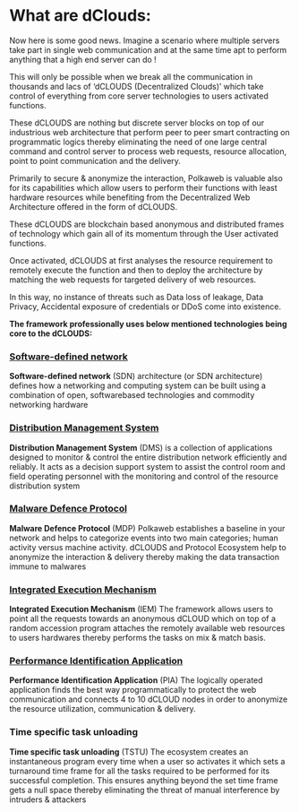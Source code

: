 # What are dClouds:

 <p>
          Now here is some good news. Imagine a scenario where multiple servers
          take part in single web communication and at the same time apt to
          perform anything that a high end server can do !
        </p>
        <p>
          This will only be possible when we break all the communication in
          thousands and lacs of ‘dCLOUDS (Decentralized Clouds)’ which take
          control of everything from core server technologies to users activated
          functions.
        </p>
        <p>
          These dCLOUDS are nothing but discrete server blocks on top of our
          industrious web architecture that perform peer to peer smart
          contracting on programmatic logics thereby eliminating the need of one
          large central command and control server to process web requests,
          resource allocation, point to point communication and the delivery.
        </p>
        <p>
          Primarily to secure & anonymize the interaction, Polkaweb is valuable
          also for its capabilities which allow users to perform their functions
          with least hardware resources while benefiting from the Decentralized
          Web Architecture offered in the form of dCLOUDS.
        </p>
        <p>
          These dCLOUDS are blockchain based anonymous and distributed frames of
          technology which gain all of its momentum through the User activated
          functions.
        </p>
        <p>
          Once activated, dCLOUDS at first analyses the resource requirement to
          remotely execute the function and then to deploy the architecture by
          matching the web requests for targeted delivery of web resources.
        </p>
        <p>
          In this way, no instance of threats such as Data loss of leakage, Data
          Privacy, Accidental exposure of credentials or DDoS come into
          existence.
        </p>

<b>The framework professionally uses below mentioned technologies being core to the dCLOUDS:</b>

### [Software-defined network](sdn.md "Software-defined network | polkaweb.io") <!-- {docsify-ignore} -->

<b>Software-defined network</b> (SDN) architecture (or SDN architecture) defines how a
networking and computing system can be built using a combination of open, softwarebased technologies and commodity networking hardware

### [Distribution Management System](dms.md "Distribution Management System | polkaweb.io") <!-- {docsify-ignore} -->

<b>Distribution Management System</b> (DMS) is a collection of applications designed to monitor
& control the entire distribution network efficiently and reliably. It acts as a decision
support system to assist the control room and field operating personnel with the
monitoring and control of the resource distribution system

###  [Malware Defence Protocol](mdp.md "Malware Defence Protocol | polkaweb.io") <!-- {docsify-ignore} -->

<b>Malware Defence Protocol</b> (MDP) Polkaweb establishes a baseline in your network and
helps to categorize events into two main categories; human activity versus machine activity.
dCLOUDS and Protocol Ecosystem help to anonymize the interaction & delivery thereby
making the data transaction immune to malwares

### [Integrated Execution Mechanism](iem.md "Integrated Execution Mechanism | polkaweb.io") <!-- {docsify-ignore} -->

<b>Integrated Execution Mechanism</b> (IEM) The framework allows users to point all the
requests towards an anonymous dCLOUD which on top of a random accession program
attaches the remotely available web resources to users hardwares thereby performs the
tasks on mix & match basis.

### [Performance Identification Application](pia.md "erformance Identification Application | polkaweb.io") <!-- {docsify-ignore} -->

<b>Performance Identification Application</b> (PIA) The logically operated application finds the
best way programmatically to protect the web communication and connects 4 to 10
dCLOUD nodes in order to anonymize the resource utilization, communication & delivery.

### Time specific task unloading <!-- {docsify-ignore} -->

<b>Time specific task unloading</b> (TSTU) The ecosystem creates an instantaneous program
every time when a user so activates it which sets a turnaround time frame for all the tasks
required to be performed for its successful completion. This ensures anything beyond the
set time frame gets a null space thereby eliminating the threat of manual interference by
intruders & attackers
